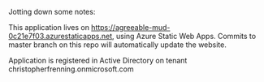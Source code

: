 Jotting down some notes:

This application lives on https://agreeable-mud-0c21e7f03.azurestaticapps.net, using Azure Static Web Apps.
Commits to master branch on this repo will automatically update the website.

Application is registered in Active Directory on tenant christopherfrenning.onmicrosoft.com